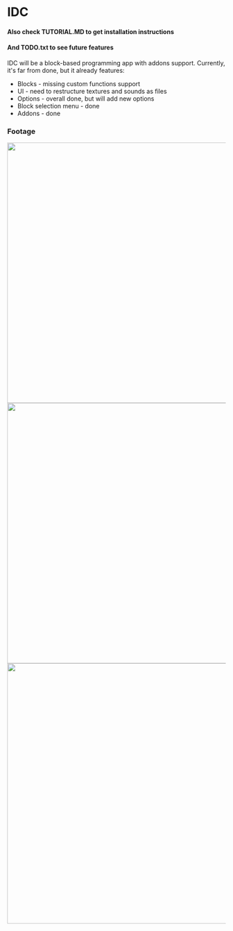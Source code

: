 # IDC

#### Also check TUTORIAL.MD to get installation instructions
#### And TODO.txt to see future features
IDC will be a block-based programming app with addons support. Currently, it's far from done, but it already features:
- Blocks - missing custom functions support
- UI - need to restructure textures and sounds as files
- Options - overall done, but will add new options
- Block selection menu - done
- Addons - done

### Footage
<p>
  <img src="https://raw.githubusercontent.com/ndrnmnk/ndrnmnk/main/IDC/screen_blocks.png" height="600"/>
  <img src="https://raw.githubusercontent.com/ndrnmnk/ndrnmnk/main/IDC/screen_addons.png" height="600"/>
  <img src="https://raw.githubusercontent.com/ndrnmnk/ndrnmnk/main/IDC/customization.png" height="600"/>
</p>